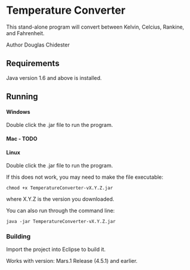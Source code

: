 # Temperature Converter
This stand-alone program will convert between Kelvin, Celcius, Rankine, and Fahrenheit.

Author Douglas Chidester

## Requirements
Java version 1.6 and above is installed.

## Running
#### Windows
Double click the .jar file to run the program.
#### Mac - TODO
#### Linux
Double click the .jar file to run the program.

If this does not work, you may need to make the file executable:

    chmod +x TemperatureConverter-vX.Y.Z.jar
    
where X.Y.Z is the version you downloaded.

You can also run through the command line:
    
    java -jar TemperatureConverter-vX.Y.Z.jar

### Building
Import the project into Eclipse to build it.

Works with version: Mars.1 Release (4.5.1) and earlier.

